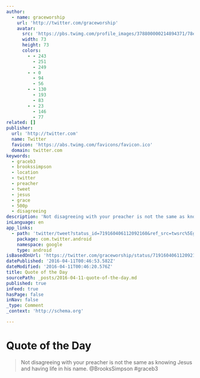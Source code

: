 ```yaml
---
author:
  - name: graceworship
    url: 'http://twitter.com/graceworship'
    avatar:
      src: 'https://pbs.twimg.com/profile_images/378800000214894371/78ea3a928ed48976703ba7f47edc24ef_bigger.jpeg'
      width: 73
      height: 73
      colors:
        - - 243
          - 251
          - 249
        - - 0
          - 94
          - 56
        - - 130
          - 193
          - 83
        - - 23
          - 146
          - 77
related: []
publisher:
  url: 'http://twitter.com'
  name: Twitter
  favicon: 'https://abs.twimg.com/favicons/favicon.ico'
  domain: twitter.com
keywords:
  - graceb3
  - brookssimpson
  - location
  - twitter
  - preacher
  - tweet
  - jesus
  - grace
  - 500p
  - disagreeing
description: 'Not disagreeing with your preacher is not the same as knowing Jesus and having life in his name. @BrooksSimpson #graceb3'
inLanguage: en
app_links:
  - path: 'twitter/tweet?status_id=719160406112092160&ref_src=twsrc%5Egoogle%7Ctwcamp%5Eandroidseo%7Ctwgr%5Estatus%7Ctwterm%5E719160406112092160'
    package: com.twitter.android
    namespace: google
    type: android
isBasedOnUrl: 'https://twitter.com/graceworship/status/719160406112092160'
datePublished: '2016-04-11T00:46:53.582Z'
dateModified: '2016-04-11T00:46:20.576Z'
title: Quote of the Day
sourcePath: _posts/2016-04-11-quote-of-the-day.md
published: true
inFeed: true
hasPage: false
inNav: false
_type: Comment
_context: 'http://schema.org'

---
```

# Quote of the Day

> Not disagreeing with your preacher is not the same as knowing Jesus and having life in his name. @BrooksSimpson \#graceb3